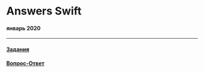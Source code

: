 # Answers Swift
#### январь 2020
---
#### [Задания](https://github.com/TOxaREY/Answers_Swift/blob/master/task/READMETASK.md)
#### [Вопрос-Ответ](https://github.com/TOxaREY/Answers_Swift/blob/master/qa/READMEQA.md)